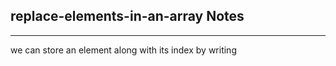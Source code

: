<h2>replace-elements-in-an-array Notes</h2><hr>we can store an element along with its index by writing 